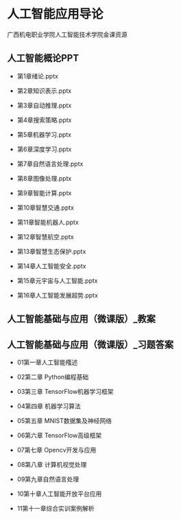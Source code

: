 # 人工智能应用导论 

广西机电职业学院人工智能技术学院金课资源

## 人工智能概论PPT

- 第1章绪论.pptx

- 第2章知识表示.pptx

- 第3章自动推理.pptx

- 第4章搜索策略.pptx

- 第5章机器学习.pptx

- 第6章深度学习.pptx

- 第7章自然语言处理.pptx 
- 第8章图像处理.pptx

- 第9章智能计算.pptx

- 第10章智慧交通.pptx

- 第11章智能机器人.pptx 

- 第12章智慧航空.pptx

- 第13章智慧生态保护.pptx 

- 第14章人工智能安全.pptx 

- 第15章元宇宙与人工智能.pptx 

- 第16章人工智能发展超势.pptx


## 人工智能基础与应用（微课版）_教案


## 人工智能基础与应用（微课版）_习题答案

- 01第一章人工智能槬述

- 02第二章 Python编程基础

- 03第三章 TensorFlow机器学习框架 

- 04第四章 机器学习算法

- 05第五章 MNIST数据集及神经网络 

- 06第六章 TensorFlow高级框架 

- 07第七章 Opencv开发与应用

- 08第八章 计算机视觉处理

- 09第九章自然语言处理

- 10第十章人工智能开放平台应用 

- 11第十一章综合实训案例解析


